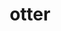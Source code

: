 ---
layout: smileys&emotion
title: otter
emoji: otter
permalink: 🦦.html
image: assets/img/3moji/otter.png
---
